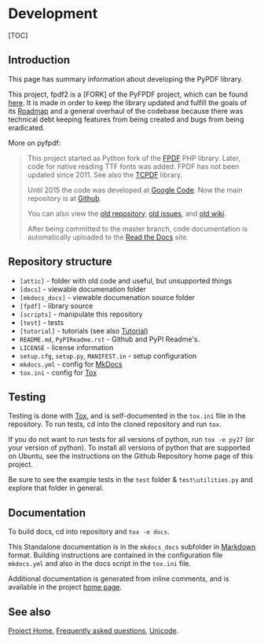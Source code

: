# Development #

[TOC]

## Introduction ##

This page has summary information about developing the PyPDF library.

This project, fpdf2 is a [FORK] of the PyFPDF project, which can be found
[here](https://github.com/reingart/pyfpdf). It is made in order to keep the
library updated and fulfill the goals of its
[Roadmap](https://github.com/reingart/pyfpdf/wiki/Roadmap) and a general overhaul of
the codebase because there was technical debt keeping features from being
created and bugs from being eradicated.

More on pyfpdf:

> This project started as Python fork of the [FPDF](http://fpdf.org/) PHP library. 
> Later, code for native reading TTF fonts was added. FPDF has not been updated since
> 2011. See also the [TCPDF](http://www.tcpdf.org/) library.
> 
> Until 2015 the code was developed at [Google Code](https://code.google.com/p/pyfpdf/).
> Now the main repository is at [Github](https://github.com/reingart/pyfpdf).
> 
> You can also view the
> [old repository](https://github.com/reingart/pyfpdf_googlecode),
> [old issues](https://github.com/reingart/pyfpdf_googlecode/issues), and 
> [old wiki](https://github.com/reingart/pyfpdf_googlecode/tree/wiki).
> 
> After being committed to the master branch, code documentation is automatically uploaded to 
> the [Read the Docs](http://pyfpdf.rtfd.org/) site.

## Repository structure ##

  * `[attic]` - folder with old code and useful, but unsupported things
  * `[docs]` - viewable documenation folder
  * `[mkdocs_docs]` - viewable documenation source folder
  * `[fpdf]` - library source
  * `[scripts]` - manipulate this repository
  * `[test]` - tests
  * `[tutorial]` - tutorials (see also [Tutorial](Tutorial.md))
  * `README.md`, `PyPIReadme.rst` - Github and PyPI Readme's.
  * `LICENSE` - license information
  * `setup.cfg`, `setup.py`, `MANIFEST.in` - setup configuration
  * `mkdocs.yml` - config for [MkDocs](https://www.mkdocs.org/)
  * `tox.ini` - config for [Tox](https://tox.readthedocs.io/en/latest/)

## Testing ##

Testing is done with [Tox](https://tox.readthedocs.io/en/latest/), and is
self-documented in the `tox.ini` file in the repository. To run tests, cd into
the cloned repository and run `tox`.

If you do not want to run tests for all versions of python, run `tox -e py27`
(or your version of python). To install all versions of python that are
supported on Ubuntu, see the instructions on the Github Repository home page
of this project.

Be sure to see the example tests in the `test` folder & `test\utilities.py`
and explore that folder in general.

## Documentation ##

To build docs, cd into repository and `tox -e docs`.

This Standalone documentation is in the `mkdocs_docs` subfolder in 
[Markdown](https://daringfireball.net/projects/markdown/) format. Building
instructions are contained in the configuration file `mkdocs.yml` and also in
the docs script in the `tox.ini` file.

Additional documentation is generated from inline comments, and is available
in the project [home page](https://alexanderankin.github.io/pyfpdf/).

## See also ##
[Project Home](index.md), [Frequently asked questions](FAQ.md), 
[Unicode](Unicode.md).
